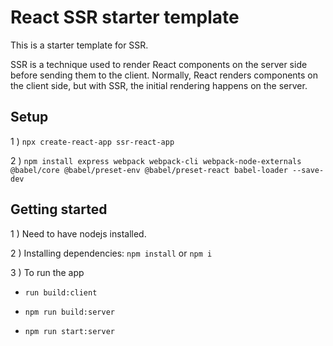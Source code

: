 # React SSR starter template
This is a starter template for SSR.

SSR is a technique used to render React components on the server side before sending them to the client. Normally, React renders components on the client side, but with SSR, the initial rendering happens on the server.

## Setup

1 ) `npx create-react-app ssr-react-app`

2 ) `npm install express webpack webpack-cli webpack-node-externals @babel/core @babel/preset-env @babel/preset-react babel-loader --save-dev`


## Getting started

1 ) Need to have nodejs installed.

2 ) Installing dependencies: `npm install` or `npm i`

3 ) To run the app

* `run build:client`

* `npm run build:server`

* `npm run start:server`


